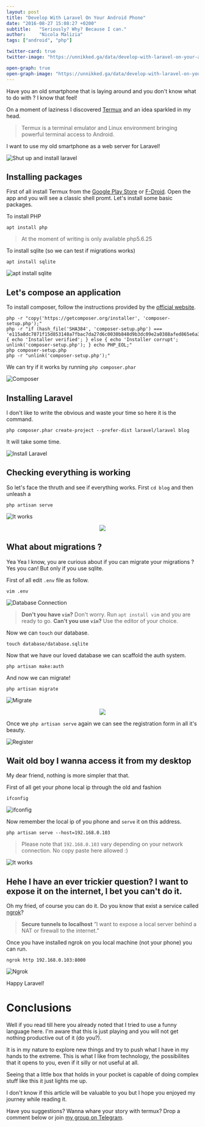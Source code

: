 ```yaml
---
layout: post
title: "Develop With Laravel On Your Android Phone"
date: "2016-08-27 15:08:27 +0200"
subtitle:   "Seriously? Why? Because I can."
author:     "Nicola Malizia"
tags: ["android", "php"]

twitter-card: true
twitter-image: "https://unnikked.ga/data/develop-with-laravel-on-your-android-phone/social-cover.png"

open-graph: true
open-graph-image: "https://unnikked.ga/data/develop-with-laravel-on-your-android-phone/social-cover.png"
---
```


Have you an old smartphone that is laying around and you don't know what to do with ? I know that feel!

On a moment of laziness I discovered [Termux](https://termux.com) and an idea sparkled in my head.

> Termux is a terminal emulator and Linux environment bringing powerful terminal access to Android.

I want to use my old smartphone as a web server for Laravel!

![Shut up and install laravel](/data/develop-with-laravel-on-your-android-phone/shut-up-install-laravel.jpg)

## Installing packages

First of all install Termux from the [Google Play Store](https://play.google.com/store/apps/details?id=com.termux) or [F-Droid](https://f-droid.org/repository/browse/?fdfilter=termux&fdid=com.termux). Open the app and you will see a classic shell promt. Let's install some basic packages.

To install PHP

```
apt install php
```

> At the moment of writing is only available php5.6.25

To install sqlite (so we can test if migrations works)

```
apt install sqlite
```

![apt install sqlite](/data/develop-with-laravel-on-your-android-phone/apt-install-sqlite.jpg)

## Let's compose an application

To install composer, follow the instructions provided by the [official website](https://getcomposer.org/download/).

```
php -r "copy('https://getcomposer.org/installer', 'composer-setup.php');"
php -r "if (hash_file('SHA384', 'composer-setup.php') === 'e115a8dc7871f15d853148a7fbac7da27d6c0030b848d9b3dc09e2a0388afed865e6a3d6b3c0fad45c48e2b5fc1196ae') { echo 'Installer verified'; } else { echo 'Installer corrupt'; unlink('composer-setup.php'); } echo PHP_EOL;"
php composer-setup.php
php -r "unlink('composer-setup.php');"
```

We can try if it works by running `php composer.phar`

![Composer](/data/develop-with-laravel-on-your-android-phone/composer.jpg)

## Installing Laravel

I don't like to write the obvious and waste your time so here it is the command.

```
php composer.phar create-project --prefer-dist laravel/laravel blog
```
It will take some time.

![Install Laravel](/data/develop-with-laravel-on-your-android-phone/install-laravel.jpg)

## Checking everything is working

So let's face the thruth and see if everything works. First `cd blog` and then unleash a

```
php artisan serve
```

![It works](/data/develop-with-laravel-on-your-android-phone/it-works.jpg)

<p align="center"><img src="/data/develop-with-laravel-on-your-android-phone/it-works-obama.jpg"></p>

## What about migrations ?

Yea Yea I know, you are curious about if you can migrate your migrations ? Yes you can! But only if you use sqlite.

First of all edit `.env` file as follow.

```
vim .env
```

![Database Connection](/data/develop-with-laravel-on-your-android-phone/db-connection.jpg)


> **Don't you have `vim`?** Don't worry. Run `apt install vim` and you are ready to go.
> **Can't you use `vim`?** Use the editor of your choice.

Now we can `touch` our database.

```
touch database/database.sqlite
```

Now that we have our loved database we can scaffold the auth system.

```
php artisan make:auth
```

And now we can migrate!

```
php artisan migrate
```

![Migrate](/data/develop-with-laravel-on-your-android-phone/migrate.jpg)

<p align="center"><img src="/data/develop-with-laravel-on-your-android-phone/migrations.jpg"></p>


Once we `php artisan serve` again we can see the registration form in all it's beauty.

![Register](/data/develop-with-laravel-on-your-android-phone/register.jpg)

## Wait old boy I wanna access it from my desktop

My dear friend, nothing is more simpler that that.

First of all get your phone local ip through the old and fashion

```
ifconfig
```
![ifconfig](/data/develop-with-laravel-on-your-android-phone/ifconfig.jpg)

Now remember the local ip of you phone and `serve` it on this address.

```
php artisan serve --host=192.168.0.103
```

> Please note that `192.168.0.103` vary depending on your network connection. No copy paste here allowed :)

![It works](/data/develop-with-laravel-on-your-android-phone/it-works-on-desktop.png)

## Hehe I have an ever trickier question? I want to expose it on the internet, I bet you can't do it.

Oh my fried, of course you can do it. Do you know that exist a service called [ngrok](https://ngrok.com/)?

> **Secure tunnels to localhost**
”I want to expose a local server behind a NAT or firewall to the internet.”

Once you have installed ngrok on you local machine (not your phone) you can run.

```
ngrok http 192.168.0.103:8000
```

![Ngrok](/data/develop-with-laravel-on-your-android-phone/ngrok.png)

Happy Laravel!

# Conclusions

Well if you read till here you already noted that I tried to use a funny language here. I'm aware that this is just playing and you will not get nothing productive out of it (do you?).

It is in my nature to explore new things and try to push what I have in my hands to the extreme. This is what I like from technology, the possibilites that it opens to you, even if it silly or not useful at all.

Seeing that a little box that holds in your pocket is capable of doing complex stuff like this it just lights me up.

I don't know if this article will be valuable to you but I hope you enjoyed my journey while reading it.

Have you suggestions? Wanna whare your story with termux? Drop a comment below or join [my group on Telegram](https://telegram.me/joinchat/AEis8D1UWPDa9sdeyzJQ6w).
